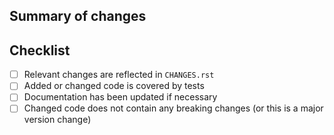 ## Summary of changes


## Checklist

- [ ] Relevant changes are reflected in `CHANGES.rst`
- [ ] Added or changed code is covered by tests
- [ ] Documentation has been updated if necessary
- [ ] Changed code does not contain any breaking changes (or this is a major version change)
